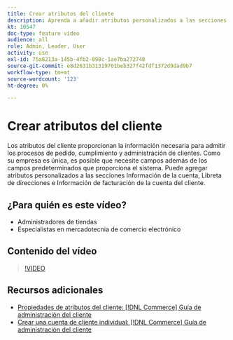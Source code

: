```yaml
---
title: Crear atributos del cliente
description: Aprenda a añadir atributos personalizados a las secciones Información de la cuenta, Libreta de direcciones e Información de facturación de la cuenta de un cliente.
kt: 10547
doc-type: feature video
audience: all
role: Admin, Leader, User
activity: use
exl-id: 75a8213a-145b-4fb2-898c-1ae7ba272748
source-git-commit: e8d2631b31319701beb327f42fdf1372d9dad9b7
workflow-type: tm+mt
source-wordcount: '123'
ht-degree: 0%

---
```


# Crear atributos del cliente

Los atributos del cliente proporcionan la información necesaria para admitir los procesos de pedido, cumplimiento y administración de clientes. Como su empresa es única, es posible que necesite campos además de los campos predeterminados que proporciona el sistema. Puede agregar atributos personalizados a las secciones Información de la cuenta, Libreta de direcciones e Información de facturación de la cuenta del cliente.

## ¿Para quién es este vídeo?

- Administradores de tiendas
- Especialistas en mercadotecnia de comercio electrónico

## Contenido del vídeo

>[!VIDEO](https://video.tv.adobe.com/v/343661?quality=12&learn=on)

## Recursos adicionales

- [Propiedades de atributos del cliente: [!DNL Commerce] Guía de administración del cliente](https://experienceleague.adobe.com/docs/commerce-admin/customers/customer-accounts/attributes/attribute-properties.html)
- [Crear una cuenta de cliente individual: [!DNL Commerce] Guía de administración del cliente](https://experienceleague.adobe.com/docs/commerce-admin/customers/customer-accounts/account-create.html)
